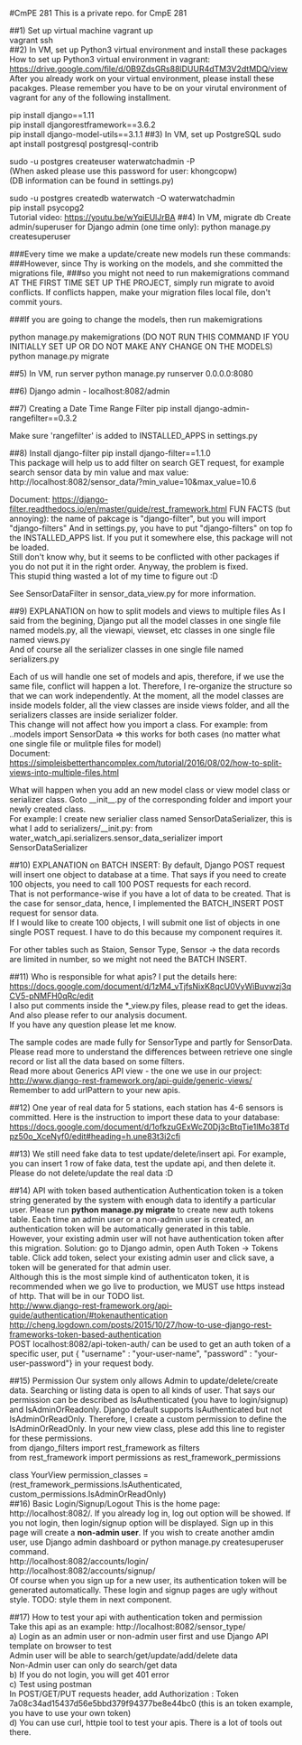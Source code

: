 #CmPE 281
This is a private repo. for CmpE 281

##1) Set up virtual machine
 vagrant up  
 vagrant ssh  
##2) In VM, set up Python3 virtual environment and install these packages
 How to set up Python3 virtual environment in vagrant: https://drive.google.com/file/d/0B9ZdsGRs88lDUUR4dTM3V2dtMDQ/view
 After you already work on your virtual environment, please install these pacakges. 
 Please remember you have to be on your virutal environment of vagrant for any of the following installment.
 
 pip install django==1.11  
 pip install djangorestframework==3.6.2  
 pip install django-model-utils==3.1.1
##3) In VM, set up PostgreSQL
  sudo apt install postgresql postgresql-contrib  

  sudo -u postgres createuser waterwatchadmin -P  
  (When asked please use this password for user: khongcopw)  
  (DB information can be found in settings.py)  

  sudo -u postgres createdb waterwatch -O waterwatchadmin  
  pip install psycopg2  
  Tutorial video: https://youtu.be/wYqiEUlJrBA
##4) In VM, migrate db
Create admin/superuser for Django admin (one time only):
  python manage.py createsuperuser  

###Every time we make a update/create new models run these commands:  
###However, since Thy is working on the models, and she committed the migrations file, 
###so you might not need to run makemigrations command AT THE FIRST TIME SET UP THE PROJECT, simply run migrate to avoid conflicts. If conflicts happen, make your migration files local file, don't commit yours.

###If you are going to change the models, then run makemigrations

  python manage.py makemigrations (DO NOT RUN THIS COMMAND IF YOU INITIALLY SET UP OR DO NOT MAKE ANY CHANGE ON THE MODELS)  
  python manage.py migrate  

##5) In VM, run server
  python manage.py runserver 0.0.0.0:8080   

##6) Django admin - localhost:8082/admin

##7) Creating a Date Time Range Filter
  pip install django-admin-rangefilter==0.3.2

  Make sure 'rangefilter' is added to INSTALLED_APPS in settings.py

##8) Install django-filter
  pip install django-filter==1.1.0  
  This package will help us to add filter on search GET request, for example search sensor data by min value and max value:   
  http://localhost:8082/sensor_data/?min_value=10&max_value=10.6  
  
  Document: https://django-filter.readthedocs.io/en/master/guide/rest_framework.html 
  FUN FACTS (but annoying): the name of pakcage is "django-filter", but you will import "django-filters" 
  And in settings.py, you have to put "django-filters" on top fo the INSTALLED_APPS list. If you put it somewhere else, this package will not be loaded.   
  Still don't know why, but it seems to be conflicted with other packages if you do not put it in the right order. Anyway, the problem is fixed.   
  This stupid thing wasted a lot of my time to figure out :D   
  
  See SensorDataFilter in sensor_data_view.py for more information.  
  
##9) EXPLANATION on how to split models and views to multiple files
  As I said from the begining, Django put all the model classes in one single file named models.py, all the viewapi, viewset, etc classes in one single file named views.py    
  And of course all the serializer classes in one single file named serializers.py   
  
  Each of us will handle one set of models and apis, therefore, if we use the same file, conflict will happen a lot. 
  Therefore, I re-organize the structure so that we can work independently. 
  At the moment, all the model classes are inside models folder, all the view classes are inside views folder, and all the serializers classes are inside serializer folder.   
  This change will not affect how you import a class. For example: from ..models import SensorData => this works for both cases (no matter what one single file or mulitple files for model)   
  Document: https://simpleisbetterthancomplex.com/tutorial/2016/08/02/how-to-split-views-into-multiple-files.html
  
  What will happen when you add an new model class or view model class or serializer class. Goto \_\_init__.py of the corresponding folder and import your newly created class.  
  For example: I create new serialier class named SensorDataSerializer, this is what I add to serializers/\_\_init.py: from water_watch_api.serializers.sensor_data_serializer import SensorDataSerializer
  
##10) EXPLANATION on BATCH INSERT:
  By default, Django POST request will insert one object to database at a time. That says if you need to create 100 objects, you need to call 100 POST requests for each record.  
  That is not performance-wise if you have a lot of data to be created. That is the case for sensor_data, hence, I implemented the BATCH_INSERT POST request for sensor data.  
  If I would like to create 100 objects, I will submit one list of objects in one single POST request.
  I have to do this because my component requires it.
  
  For other tables such as Staion, Sensor Type, Sensor -> the data records are limited in number, so we might not need the BATCH INSERT.
  
##11) Who is responsible for what apis? 
  I put the details here: https://docs.google.com/document/d/1zM4_vTjfsNixK8qcU0VyWiBuvwzj3qCV5-pNMFH0qRc/edit  
  I also put comments inside the \*\_view.py files, please read to get the ideas. And also please refer to our analysis document.  
  If you have any question please let me know.
    
  The sample codes are made fully for SensorType and partly for SensorData.  
  Please read more to understand the differences between retrieve one single record or list all the data based on some filters.   
  Read more about Generics API view - the one we use in our project: http://www.django-rest-framework.org/api-guide/generic-views/
  Remember to add urlPattern to your new apis.
  
##12) One year of real data for 5 stations, each station has 4-6 sensors is committed.
Here is the instruction to import these data to your database: https://docs.google.com/document/d/1ofkzuGExWcZ0Dj3cBtqTie1lMo38Tdpz50o_XceNyf0/edit#heading=h.une83t3i2cfi

##13) We still need fake data to test update/delete/insert api. For example, you can insert 1 row of fake data, test the update api, and then delete it.
Please do not delete/update the real data :D 

##14) API with token based authentication 
Authentication token is a token string generated by the system with enough data to identify a particular user. Please run __python manage.py migrate__ to create new auth tokens table.
Each time an admin user or a non-admin user is created, an authentication token will be automatically generated in this table.  
However, your existing admin user will not have authentication token after this migration. Solution: go to Django admin, open Auth Token -> Tokens table.
Click add token, select your existing admin user and click save, a token will be generated for that admin user.  
Although this is the most simple kind of authenticaton token, it is recommended when we go live to production, we MUST use https instead of http. That will be in our TODO list.  
http://www.django-rest-framework.org/api-guide/authentication/#tokenauthentication  
http://cheng.logdown.com/posts/2015/10/27/how-to-use-django-rest-frameworks-token-based-authentication   
POST localhost:8082/api-token-auth/ can be used to get an auth token of a specific user, put { "username" : "your-user-name", "password" : "your-user-password"} in your request body.  

##15) Permission
Our system only allows Admin to update/delete/create data. Searching or listing data is open to all kinds of user. That says our permission can be described as IsAuthenticated (you have to login/signup) and IsAdminOrReadonly.
Django default supports IsAuthenticated but not IsAdminOrReadOnly. Therefore, I create a custom permission to define the IsAdminOrReadOnly.
In your new view class, plese add this line to register for these permissions.  
  from django_filters import rest_framework as filters  
  from rest_framework import permissions as rest_framework_permissions  
  
  class YourView
     permission_classes = (rest_framework_permissions.IsAuthenticated, custom_permissions.IsAdminOrReadOnly)  
##16) Basic Login/Signup/Logout 
This is the home page: http://localhost:8082/. If you already log in, log out option will be showed. If you not login, then login/signup option will be displayed.
Sign up in this page will create a __non-admin user__. If you wish to create another amdin user, use Django admin dashboard or python manage.py createsuperuser command.  
http://localhost:8082/accounts/login/  
http://localhost:8082/accounts/signup/  
Of course when you sign up for a new user, its authentication token will be generated automatically. 
These login and signup pages are ugly without style. TODO: style them in next component. 

##17) How to test your api with authentication token and permission  
Take this api as an example: http://localhost:8082/sensor_type/  
a) Login as an admin user or non-admin user first and use Django API template on browser to test   
Admin user will be able to search/get/update/add/delete data  
Non-Admin user can only do search/get data  
b) If you do not login, you will get 401 error  
c) Test using postman  
In POST/GET/PUT requests header, add Authorization : Token 7a08c34ad15437d56e5bbd379f94377be8e44bc0 (this is an token example, you have to use your own token)  
d) You can use curl, httpie tool to test your apis. There is a lot of tools out there.  


  

